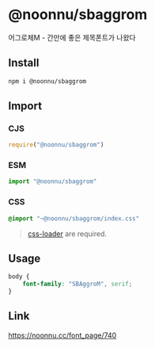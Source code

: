 # @noonnu/sbaggrom
어그로체M - 간만에 좋은 제목폰트가 나왔다

## Install
```sh
npm i @noonnu/sbaggrom
```
## Import
### CJS
```js
require("@noonnu/sbaggrom")
```
### ESM
```js
import "@noonnu/sbaggrom"
```
### CSS 
```css
@import "~@noonnu/sbaggrom/index.css"
```
> [css-loader](https://github.com/webpack-contrib/css-loader) are required.

## Usage
```css
body {
    font-family: "SBAggroM", serif;
}
```

## Link
https://noonnu.cc/font_page/740